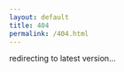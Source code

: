 ```yaml
---
layout: default
title: 404
permalink: /404.html
---
```

redirecting to latest version...

<script>

	function getLatestVersion(){
		return fetch('https://unpkg.com/tone@latest/package.json').then(function(response){
			if (response.ok){
				return response.json()
			} else {
				throw new Error('404 page not found')
			}
		}).then(function(json){
			return json.version
		})
	}
	// get the latest version
	function main(){
		if (window.location.pathname.includes('docs/')){
			getLatestVersion().then(function(version){
				//split the end off 
				var pathSplit = window.location.pathname.split('/')
				if (pathSplit.length !== 3){
					throw new Error('bad file name')
				}
				var fileName = pathSplit[pathSplit.length-1]
				window.location.href = window.location.origin + '/docs/' + version + '/' + fileName
			}).catch(function(){
				document.body.querySelector('#content').textContent = '404 page not found'
			})
		} else {
			document.body.querySelector('#content').textContent = '404 page not found'
		}
	}
	main()
</script>